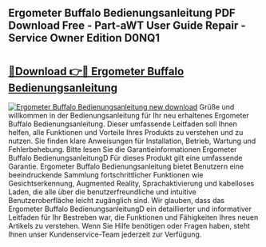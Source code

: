 ## Ergometer Buffalo Bedienungsanleitung PDF Download Free - Part-aWT User Guide Repair - Service Owner Edition D0NQ1

# <h2><a href="http://df1efi.blite.top/?on=Ergometer+Buffalo+Bedienungsanleitung">🔗Download 👉🔴 Ergometer Buffalo Bedienungsanleitung</a></h2>

[![Ergometer Buffalo Bedienungsanleitung new download](https://i.imgur.com/lujVjoI.png)](http://df1efi.blite.top/?on=Ergometer+Buffalo+Bedienungsanleitung)
Grüße und willkommen in der Bedienungsanleitung für Ihr neu erhaltenes Ergometer Buffalo Bedienungsanleitung. Dieser umfassende Leitfaden soll Ihnen helfen, alle Funktionen und Vorteile Ihres Produkts zu verstehen und zu nutzen. Sie finden klare Anweisungen für Installation, Betrieb, Wartung und Fehlerbehebung. Bitte lesen Sie die Garantieinformationen Ergometer Buffalo BedienungsanleitungD Für dieses Produkt gilt eine umfassende Garantie. Ergometer Buffalo Bedienungsanleitung bietet Benutzern eine beeindruckende Sammlung fortschrittlicher Funktionen wie Gesichtserkennung, Augmented Reality, Sprachaktivierung und kabelloses Laden, die alle über die benutzerfreundliche und intuitive Benutzeroberfläche leicht zugänglich sind. Wir glauben, dass das Ergometer Buffalo BedienungsanleitungD ein detaillierter und informativer Leitfaden für Ihr Bestreben war, die Funktionen und Fähigkeiten Ihres neuen Artikels zu verstehen. Wenn Sie Hilfe benötigen oder Fragen haben, steht Ihnen unser Kundenservice-Team jederzeit zur Verfügung.
